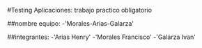 #Testing Aplicaciones: trabajo practico obligatorio 

##nombre equipo:
-'Morales-Arias-Galarza'

##integrantes:
-'Arias Henry'
-'Morales Francisco'
-'Galarza Ivan'
